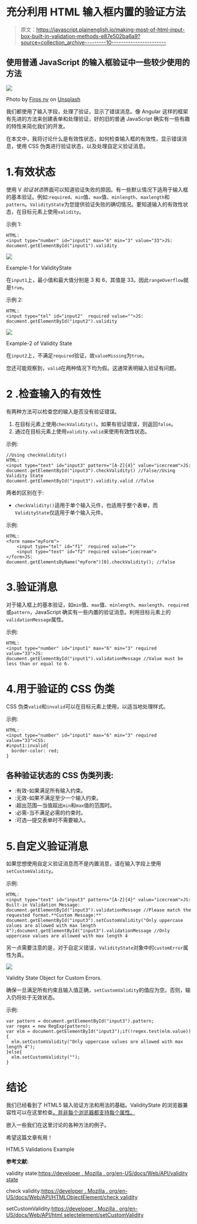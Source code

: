 # 充分利用 HTML 输入框内置的验证方法

> 原文：<https://javascript.plainenglish.io/making-most-of-html-input-box-built-in-validation-methods-e87e502ba6a9?source=collection_archive---------10----------------------->

## 使用普通 JavaScript 的输入框验证中一些较少使用的方法

![](img/a88d635f6689177691a3055232e1d2bb.png)

Photo by [Firos nv](https://unsplash.com/@firosnv?utm_source=medium&utm_medium=referral) on [Unsplash](https://unsplash.com?utm_source=medium&utm_medium=referral)

我们都使用了输入字段，处理了验证，显示了错误消息。像 Angular 这样的框架有先进的方法来创建表单和处理验证，好的旧的普通 JavaScript 确实有一些有趣的特性来简化我们的开发。

在本文中，我将讨论什么是有效性状态，如何检查输入框的有效性，显示错误消息，使用 CSS 伪类进行验证状态，以及处理自定义验证消息。

# 1.有效状态

使用 V *验证状态*界面可以知道验证失败的原因。有一些默认情况下适用于输入框的基本验证。例如:`required`、`min`值、`max`值、`minlength`、`maxlength`和`pattern`。`ValidityState`为您提供验证失败的确切情况。要知道输入的有效性状态，在目标元素上使用`validity`。

示例 1:

```
HTML:
<input type="number" id="input1" max="6" min="3" value="33">JS:
document.getElementById("input1").validity
```

![](img/23d2b8b36719092f763066e5b163a95f.png)

Example-1 for ValidityState

在`input1`上，最小值和最大值分别是 3 和 6，其值是 33。因此`rangeOverflow`就是`true`。

示例 2:

```
HTML:
<input type="tel" id="input2"  required value="">JS:
document.getElementById("input2").validity
```

![](img/a2b5080114c28e276bb0100cdfc89fd4.png)

Example-2 of Validity State

在`input2`上，不满足`required`验证，故`valueMissing`为`true`。

您还可能观察到，`valid`在两种情况下均为假。这通常表明输入验证有问题。

# **2 .检查输入的有效性**

有两种方法可以检查您的输入是否没有验证错误。

1.  在目标元素上使用`checkValidity()`。如果有验证错误，则返回`false`。
2.  通过在目标元素上使用`validity.valid`来使用有效性状态。

示例:

```
//Using checkValidity()
HTML:
<input type="text" id="input3" pattern="[A-Z]{4}" value="icecream">JS:
document.getElementById("input3").checkValidity() //false//Using Validity State
document.getElementById("input3").validity.valid //false
```

两者的区别在于:

*   `checkValidity()`适用于单个输入元件，也适用于整个表单，而`ValidityState`仅适用于单个输入元件。

示例:

```
HTML:
<form name="myForm">
    <input type="tel" id="f1"  required value="">
    <input type="text" id="f2" required value="icecream">
</form>JS:
document.getElementsByName("myForm")[0].checkValidity(); //false
```

# 3.验证消息

对于输入框上的基本验证，如`min`值、`max`值、`minlength`、`maxlength`、`required`或`pattern`，JavaScript 确实有一些内置的验证消息。利用目标元素上的`validationMessage`属性。

示例:

```
HTML:
<input type="number" id="input1" max="6" min="3" required value="33">JS:
document.getElementById("input1").validationMessage //Value must be less than or equal to 6.
```

# 4.用于验证的 CSS 伪类

CSS 伪类`valid`和`invalid`可以在目标元素上使用，以适当地处理样式。

示例:

```
HTML:
<input type="number" id="input1" max="6" min="3" required value="33">CSS:
#input1:invalid{
  border-color: red; 
}
```

## 各种验证状态的 CSS 伪类列表:

*   :有效-如果满足所有输入约束。
*   :无效-如果不满足至少一个输入约束。
*   :超出范围—当值超出`min`和`max`值的范围时。
*   :必需-当不满足必需的约束时。
*   :可选—提交表单时不需要输入。

# 5.自定义验证消息

如果您想使用自定义验证消息而不是内置消息，请在输入字段上使用`setCustomValidity`。

示例:

```
HTML:
<input type="text" id="input3" pattern="[A-Z]{4}" value="icecream">JS:
Built-in Validation Message:
document.getElementById("input3").validationMessage //Please match the requested format.**Custom Message:**
document.getElementById("input3").setCustomValidity("Only uppercase values are allowed with max length 4");document.getElementById("input3").validationMessage //Only uppercase values are allowed with max length 4
```

另一点需要注意的是，对于自定义错误，`ValidityState`对象中的`customError`属性为真。

![](img/7daa73f02451181b09792b2a0edf099e.png)

Validity State Object for Custom Errors.

确保一旦满足所有约束且输入值正确，`setCustomValidity`的值应为空。否则，输入仍将处于无效状态。

示例:

```
var pattern = document.getElementById("input3").pattern;
var regex = new RegExp(pattern);
var elm = document.getElementById("input3");if(!regex.test(elm.value)){
  elm.setCustomValidity("Only uppercase values are allowed with max length 4");
}else{
  elm.setCustomValidity("");
}
```

# 结论

我们已经看到了 HTML5 输入验证方法和用法的基础。ValidityState 的浏览器兼容性可以在这里检查[。并非每个浏览器都支持每个属性。](https://developer.mozilla.org/en-US/docs/Web/API/ValidityState)

嵌入一些我们在这里讨论的各种方法的例子。

希望这篇文章有用！

HTML5 Validations Example

**参考文献:**

validity state:[https://developer . Mozilla . org/en-US/docs/Web/API/validity state](https://developer.mozilla.org/en-US/docs/Web/API/ValidityState)

check validity:[https://developer . Mozilla . org/en-US/docs/Web/API/HTMLObjectElement/check validity](https://developer.mozilla.org/en-US/docs/Web/API/HTMLObjectElement/checkValidity)

setCustomValidity:[https://developer . Mozilla . org/en-US/docs/Web/API/html selectelement/setCustomValidity](https://developer.mozilla.org/en-US/docs/Web/API/HTMLSelectElement/setCustomValidity)